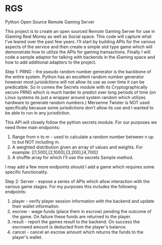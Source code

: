 # RGS
Python Open Source Remote Gaming Server 

This project is to create an open sourced Remote Gaming Server for use in iGaming Real Money as well as Social space. This code will capture what I've leared over the past few years. I'll start by building APIs for the various aspects of the service and then create a simple slot type game which will demonstrate how to utilize the APIs for gaming transactions. Finally I will code a sample adaptor for talking with backends in the iGaming space and how to add additional adaptors to the project.

Step 1: PRNG - the pseudo random number generator is the backbone of the entire system. Python has an excellent random number generator however most jurisidctions will not allow its use as over time it can be predicatble. So in comes the Secrets module with its Cryptographically secure PRNG which is much harder to predict over long periods of time (on Linux systems its just a wrapper around system random which utilizes hardware to generate random numbers.) Mersenne Twister is NOT used specifically because some jurisdictions don't allow its use and I wanted to be able to run in any jurisdiction.

This API will closely follow the python secrets module. For our purposes we need three main endpoints:
1. Range from n to m - used to calculate a random number between n up to but NOT including m.
2. A weighted distribution given an array of values and weights. For example: [[1,500],[2,1000],[3,200],[4,700]]
3. A shuffle array for which I'll use the secrets Sample method.

I may add a few more endpoints should I add a game which requires some specific functionality.

Step 2: Server - expose a series of APIs which allow interaction with the various game stages. For my purposes this includes the following endpoints:
1. player - verify player session information with the backend and update their wallet informaiton.
2. escrow - wage funds (place them in escrow) pending the outcome of the game. On failure these funds are returned to the player.
3. result - report the games result to the backend. On success the escrowed amount is deducted from the player's balance. 
4. cancel - cancel an escrow amount which returns the funds to the player's wallet.

